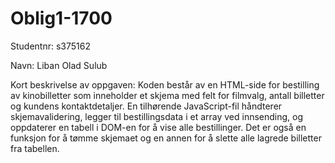 # Oblig1-1700

Studentnr: s375162

Navn: Liban Olad Sulub

Kort beskrivelse av oppgaven: Koden består av en HTML-side for bestilling av kinobilletter som inneholder et skjema med felt for filmvalg, antall billetter og kundens kontaktdetaljer. En tilhørende JavaScript-fil håndterer skjemavalidering, legger til bestillingsdata i et array ved innsending, og oppdaterer en tabell i DOM-en for å vise alle bestillinger. Det er også en funksjon for å tømme skjemaet og en annen for å slette alle lagrede billetter fra tabellen.
